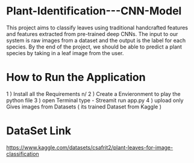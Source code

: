 # Plant-Identification---CNN-Model
This project aims to classify leaves using traditional handcrafted features and features extracted from pre-trained deep CNNs. The input to our system is raw images from a dataset and the output is the label for each species. By the end of the project, we should be able to predict a plant species by taking in a leaf image from the user.

# How to Run the Application 
1 ) Install all the Requirements n/
2 ) Create a Envieronment to play the python file 
3 ) open Terminal type - Streamit run app.py
4 ) upload only Gives images from Datasets ( its trained Dataset from Kaggle ) 

# DataSet Link 
https://www.kaggle.com/datasets/csafrit2/plant-leaves-for-image-classification 
